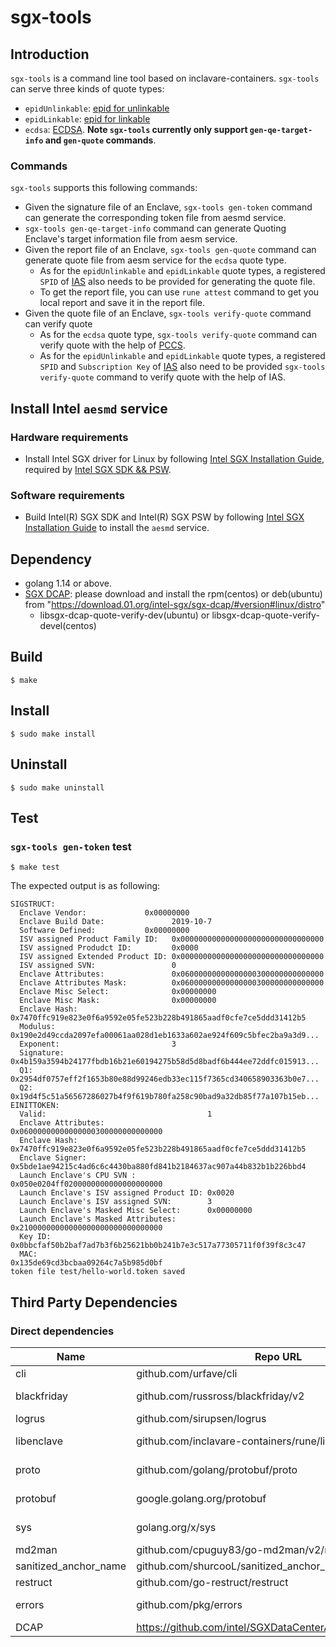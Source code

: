 # sgx-tools
## Introduction

`sgx-tools` is a command line tool based on inclavare-containers. `sgx-tools` can serve three kinds of quote types:
- `epidUnlinkable`: [epid for unlinkable](https://api.portal.trustedservices.intel.com/EPID-attestation)
- `epidLinkable`: [epid for linkable](https://api.portal.trustedservices.intel.com/EPID-attestation)
- `ecdsa`: [ECDSA](https://github.com/intel/linux-sgx#ecdsa-attestation). **Note `sgx-tools` currently only support `gen-qe-target-info` and `gen-quote` commands**.

### Commands

`sgx-tools` supports this following commands:
- Given the signature file of an Enclave, `sgx-tools gen-token` command can generate the corresponding token file from aesmd service.
- `sgx-tools gen-qe-target-info` command can generate Quoting Enclave's target information file from aesm service.
- Given the report file of an Enclave, `sgx-tools gen-quote` command can generate quote file from aesm service for the `ecdsa` quote type. 
	- As for the `epidUnlinkable` and `epidLinkable` quote types, a registered `SPID` of [IAS](https://api.portal.trustedservices.intel.com/EPID-attestation) also needs to be provided for generating the quote file.
	- To get the report file, you can use `rune attest` command to get you local report and save it in the report file.
- Given the quote file of an Enclave, `sgx-tools verify-quote` command can verify quote
	- As for the `ecdsa` quote type, `sgx-tools verify-quote` command can verify quote with the help of [PCCS](https://github.com/intel/SGXDataCenterAttestationPrimitives/tree/master/QuoteGeneration/pccs).
	- As for the `epidUnlinkable` and `epidLinkable` quote types, a registered `SPID` and `Subscription Key` of [IAS](https://api.portal.trustedservices.intel.com/EPID-attestation) also need to be provided `sgx-tools verify-quote` command to verify quote with the help of IAS.

## Install Intel `aesmd` service
### Hardware requirements

- Install Intel SGX driver for Linux by following [Intel SGX Installation Guide](https://download.01.org/intel-sgx/sgx-linux/2.9.1/docs/Intel_SGX_Installation_Guide_Linux_2.9.1_Open_Source.pdf), required by [Intel SGX SDK && PSW](https://github.com/intel/linux-sgx).

### Software requirements

- Build Intel(R) SGX SDK and Intel(R) SGX PSW by following [Intel SGX Installation Guide](https://download.01.org/intel-sgx/sgx-linux/2.9.1/docs/Intel_SGX_Installation_Guide_Linux_2.9.1_Open_Source.pdf) to install the `aesmd` service.

## Dependency

- golang 1.14 or above.
- [SGX DCAP](https://github.com/intel/SGXDataCenterAttestationPrimitives): please download and install the rpm(centos) or deb(ubuntu) from "https://download.01.org/intel-sgx/sgx-dcap/#version#linux/distro"
	- libsgx-dcap-quote-verify-dev(ubuntu) or libsgx-dcap-quote-verify-devel(centos)

## Build

```shell
$ make
```

## Install

```shell
$ sudo make install
```

## Uninstall

```shell
$ sudo make uninstall
```

## Test 
### `sgx-tools gen-token` test

```shell
$ make test
```

The expected output is as following:

```shell
SIGSTRUCT:
  Enclave Vendor:             0x00000000
  Enclave Build Date:               2019-10-7
  Software Defined:           0x00000000
  ISV assigned Product Family ID:   0x00000000000000000000000000000000
  ISV assigned Produdct ID:         0x0000
  ISV assigned Extended Product ID: 0x00000000000000000000000000000000
  ISV assigned SVN:                 0
  Enclave Attributes:               0x06000000000000000300000000000000
  Enclave Attributes Mask:          0x06000000000000000300000000000000
  Enclave Misc Select:              0x00000000
  Enclave Misc Mask:                0x00000000
  Enclave Hash:                     0x7470ffc919e823e0f6a9592e05fe523b228b491865aadf0cfe7ce5ddd31412b5
  Modulus:                          0x190e2d49ccda2097efa00061aa028d1eb1633a602ae924f609c5bfec2ba9a3d9...
  Exponent:                         3
  Signature:                        0x4b159a3594b24177fbdb16b21e60194275b58d5d8badf6b444ee72ddfc015913...
  Q1:                               0x2954df0757eff2f1653b80e88d99246edb33ec115f7365cd340658903363b0e7...
  Q2:                               0x19d4f5c51a56567286027b4f9f619b780fa258c90bad9a32db85f77a107b15eb...
EINITTOKEN:
  Valid:                                    1
  Enclave Attributes:                       0x06000000000000000300000000000000
  Enclave Hash:                             0x7470ffc919e823e0f6a9592e05fe523b228b491865aadf0cfe7ce5ddd31412b5
  Enclave Signer:                           0x5bde1ae94215c4ad6c6c4430ba880fd841b2184637ac907a44b832b1b226bbd4
  Launch Enclave's CPU SVN :                0x050e0204ff0200000000000000000000
  Launch Enclave's ISV assigned Product ID: 0x0020
  Launch Enclave's ISV assigned SVN:        3
  Launch Enclave's Masked Misc Select:      0x00000000
  Launch Enclave's Masked Attributes:       0x21000000000000000000000000000000
  Key ID:                                   0x0bbcfaf50b2baf7ad7b3f6b25621bb0b241b7e3c517a77305711f0f39f8c3c47
  MAC:                                      0x135de69cd3bcbaa09264c7a5b985d0bf
token file test/hello-world.token saved
```

## Third Party Dependencies

### Direct dependencies

| Name | Repo URL | Licenses |
| ---- | -------- | -------- |
| cli | github.com/urfave/cli | MIT |
| blackfriday | github.com/russross/blackfriday/v2 | BSD-2-Clause|
| logrus | github.com/sirupsen/logrus | MIT |
| libenclave | github.com/inclavare-containers/rune/libenclave | Apache-2.0 |
| proto | github.com/golang/protobuf/proto | BSD-3-Clause |
| protobuf | google.golang.org/protobuf | BSD-3-Clause |
| sys | golang.org/x/sys | BSD-3-Clause |
| md2man | github.com/cpuguy83/go-md2man/v2/md2man | MIT|
| sanitized_anchor_name | github.com/shurcooL/sanitized_anchor_name | MIT |
| restruct | github.com/go-restruct/restruct | ISC |
| errors | github.com/pkg/errors | BSD-2-Clause |
| DCAP | https://github.com/intel/SGXDataCenterAttestationPrimitives | BSD |
